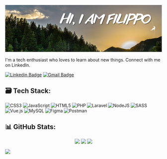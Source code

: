 ![Header image](https://github.com/TartagliaFilippo/TartagliaFilippo/blob/main/assets/copertina.png)

I'm a tech enthusiast who loves to learn about new things. Connect with me on LinkedIn.

[![Linkedin Badge](https://img.shields.io/badge/-LinkedIn-blue?style=flat-square&logo=Linkedin&logoColor=white&link=https://www.linkedin.com/in/filippo-tartaglia/)](https://www.linkedin.com/in/filippo-tartaglia/)
[![Gmail Badge](https://img.shields.io/badge/-Gmail-d14836?style=flat-square&logo=Gmail&logoColor=white&link=mail@pippotartaglia@gmail.com)](mailto:mail@pippotartaglia@gmail.com)

## 🗃️ Tech Stack:

![CSS3](https://img.shields.io/badge/css3-%231572B6.svg?style=plastic&logo=css3&logoColor=white) ![JavaScript](https://img.shields.io/badge/javascript-%23323330.svg?style=plastic&logo=javascript&logoColor=%23F7DF1E) ![HTML5](https://img.shields.io/badge/html5-%23E34F26.svg?style=plastic&logo=html5&logoColor=white) ![PHP](https://img.shields.io/badge/php-%23777BB4.svg?style=plastic&logo=php&logoColor=white) ![Laravel](https://img.shields.io/badge/laravel-%23FF2D20.svg?style=plastic&logo=laravel&logoColor=white) ![NodeJS](https://img.shields.io/badge/node.js-6DA55F?style=plastic&logo=node.js&logoColor=white) ![SASS](https://img.shields.io/badge/SASS-hotpink.svg?style=plastic&logo=SASS&logoColor=white) ![Vue.js](https://img.shields.io/badge/vuejs-%2335495e.svg?style=plastic&logo=vuedotjs&logoColor=%234FC08D) ![MySQL](https://img.shields.io/badge/mysql-%2300f.svg?style=plastic&logo=mysql&logoColor=white) ![Figma](https://img.shields.io/badge/figma-%23F24E1E.svg?style=plastic&logo=figma&logoColor=white) ![Postman](https://img.shields.io/badge/Postman-FF6C37?style=plastic&logo=postman&logoColor=white)

## 📊 GitHub Stats:

<div align="center">
  
![](https://github-readme-stats.vercel.app/api?username=TartagliaFilippo)
![](https://github-readme-streak-stats.herokuapp.com/?user=TartagliaFilippo)
![](https://github-readme-stats.vercel.app/api/top-langs/?username=TartagliaFilippo)

</div>

[![](https://visitcount.itsvg.in/api?id=TartagliaFilippo)](https://visitcount.itsvg.in)
